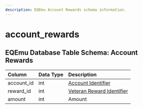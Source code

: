 ```yaml
---
description: EQEmu Account Rewards schema information.
---
```


# account\_rewards

## EQEmu Database Table Schema: Account Rewards

| Column | Data Type | Description |
| :--- | :--- | :--- |
| account\_id | int | [Account Identifier](account.md) |
| reward\_id | int | [Veteran Reward Identifier](../admin/veteran_reward_templates.md) |
| amount | int | Amount |


